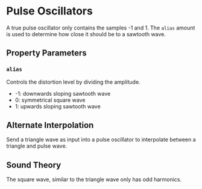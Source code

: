 # Pulse Oscillators

A true pulse oscillator only contains the samples -1 and 1.  The `alias` amount
is used to determine how close it should be to a sawtooth wave.

## Property Parameters

### `alias`

Controls the distortion level by dividing the amplitude.

 - -1: downwards sloping sawtooth wave
 - 0: symmetrical square wave
 - 1: upwards sloping sawtooth wave

## Alternate Interpolation

Send a triangle wave as input into a pulse oscillator to interpolate between
a triangle and pulse wave.

## Sound Theory

The square wave, similar to the triangle wave only has odd harmonics.
